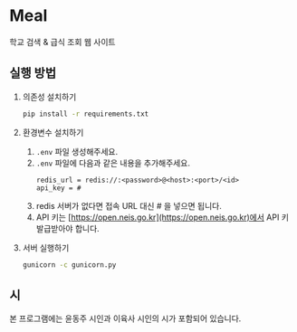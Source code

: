 # Meal

학교 검색 & 급식 조회 웹 사이트

## 실행 방법

1. 의존성 설치하기

   ```bash
   pip install -r requirements.txt
   ```

2. 환경변수 설치하기
   1. `.env` 파일 생성해주세요.
   2. `.env` 파일에 다음과 같은 내용을 추가해주세요.
      ```text
      redis_url = redis://:<password>@<host>:<port>/<id>
      api_key = #
      ```
   3. redis 서버가 없다면 접속 URL 대신 # 을 넣으면 됩니다. 
   4. API 키는 [https://open.neis.go.kr](https://open.neis.go.kr)에서 API 키 발급받아야 합니다.

3. 서버 실행하기

   ```bash
   gunicorn -c gunicorn.py
   ```

## 시

본 프로그램에는 윤동주 시인과 이육사 시인의 시가 포함되어 있습니다.
